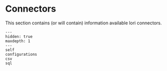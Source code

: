 # Connectors

This section contains (or will contain) information available lori connectors.

```{toctree}
---
hidden: true
maxdepth: 1
---
self
configurations
csv
sql
```
